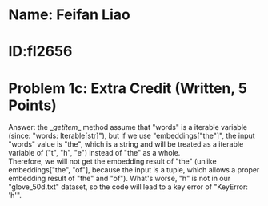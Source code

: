 # Name: Feifan Liao
# ID:fl2656

# Problem 1c: Extra Credit (Written, 5 Points)
Answer:
the \__getitem__ method assume that "words" is a iterable variable (since: "words: Iterable[str]"), but if we use "embeddings["the"]", the input "words" value is "the", which is a string and will be treated as a iterable variable of ("t", "h", "e") instead of "the" as a whole.   
Therefore, we will not get the embedding result of "the" (unlike embeddings["the", "of"], because the input is a tuple, which allows a proper embedding result of "the" and "of"). What's worse, "h" is not in our "glove_50d.txt" dataset, so the code will lead to a key error of "KeyError: 'h'".

